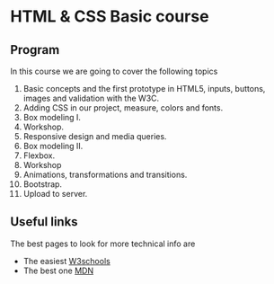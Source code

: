 # HTML & CSS Basic course

## Program

In this course we are going to cover the following topics

1. Basic concepts and the first prototype in HTML5, inputs, buttons, images and validation with the W3C.
2. Adding CSS in our project, measure, colors and fonts.
3. Box modeling I.
4. Workshop.
5. Responsive design and media queries.
6. Box modeling II.
7. Flexbox.
8. Workshop
9. Animations, transformations and transitions.
10. Bootstrap.
11. Upload to server.

## Useful links

The best pages to look for more technical info are

- The easiest [W3schools](https://www.w3schools.com/)
- The best one [MDN](https://developer.mozilla.org/es/)
